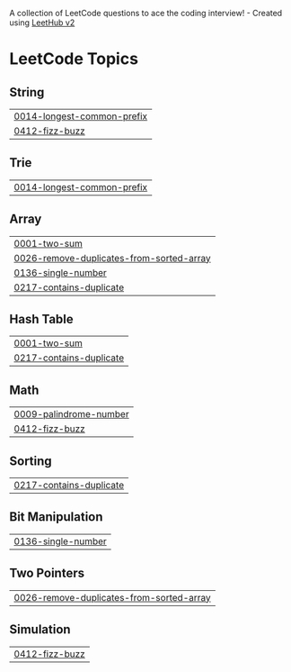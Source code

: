 A collection of LeetCode questions to ace the coding interview! - Created using [LeetHub v2](https://github.com/arunbhardwaj/LeetHub-2.0)
<!---LeetCode Topics Start-->
# LeetCode Topics
## String
|  |
| ------- |
| [0014-longest-common-prefix](https://github.com/Suprotik007/leetcode/tree/master/0014-longest-common-prefix) |
| [0412-fizz-buzz](https://github.com/Suprotik007/leetcode/tree/master/0412-fizz-buzz) |
## Trie
|  |
| ------- |
| [0014-longest-common-prefix](https://github.com/Suprotik007/leetcode/tree/master/0014-longest-common-prefix) |
## Array
|  |
| ------- |
| [0001-two-sum](https://github.com/Suprotik007/leetcode/tree/master/0001-two-sum) |
| [0026-remove-duplicates-from-sorted-array](https://github.com/Suprotik007/leetcode/tree/master/0026-remove-duplicates-from-sorted-array) |
| [0136-single-number](https://github.com/Suprotik007/leetcode/tree/master/0136-single-number) |
| [0217-contains-duplicate](https://github.com/Suprotik007/leetcode/tree/master/0217-contains-duplicate) |
## Hash Table
|  |
| ------- |
| [0001-two-sum](https://github.com/Suprotik007/leetcode/tree/master/0001-two-sum) |
| [0217-contains-duplicate](https://github.com/Suprotik007/leetcode/tree/master/0217-contains-duplicate) |
## Math
|  |
| ------- |
| [0009-palindrome-number](https://github.com/Suprotik007/leetcode/tree/master/0009-palindrome-number) |
| [0412-fizz-buzz](https://github.com/Suprotik007/leetcode/tree/master/0412-fizz-buzz) |
## Sorting
|  |
| ------- |
| [0217-contains-duplicate](https://github.com/Suprotik007/leetcode/tree/master/0217-contains-duplicate) |
## Bit Manipulation
|  |
| ------- |
| [0136-single-number](https://github.com/Suprotik007/leetcode/tree/master/0136-single-number) |
## Two Pointers
|  |
| ------- |
| [0026-remove-duplicates-from-sorted-array](https://github.com/Suprotik007/leetcode/tree/master/0026-remove-duplicates-from-sorted-array) |
## Simulation
|  |
| ------- |
| [0412-fizz-buzz](https://github.com/Suprotik007/leetcode/tree/master/0412-fizz-buzz) |
<!---LeetCode Topics End-->